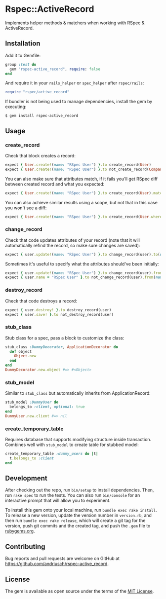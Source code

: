 # Rspec::ActiveRecord

Implements helper methods & matchers when working with RSpec & ActiveRecord.

## Installation

Add it to Gemfile:

```ruby
group :test do
  gem "rspec-active_record", require: false
end
```

And require it in your `rails_helper` or `spec_helper` after `rspec/rails`:

```ruby
require "rspec/active_record"
```

If bundler is not being used to manage dependencies, install the gem by executing:

    $ gem install rspec-active_record

## Usage

### create_record

Check that block creates a record:

```ruby
expect { User.create!(name: "RSpec User") }.to create_record(User)
expect { User.create!(name: "RSpec User") }.to not_create_record(Company)
```

You can also make sure that attributes match, if it fails you'll get RSpec diff between created record and what you expected:

```ruby
expect { User.create!(name: "RSpec User") }.to create_record(User).matching(name: "RSpec User")
```    

You can also achieve similar results using a scope, but not that in this case you won't see a diff:

```ruby
expect { User.create!(name: "RSpec User") }.to create_record(User.where(name: "RSpec User"))
```

### change_record

Check that code updates attributes of your record (note that it will automatically refind the record, so make sure changes are saved):
```ruby
expect { user.update!(name: "RSpec User") }.to change_record(user).to(name: "RSpec User")
```

Sometimes it's useful to specify what the attributes should've been initially:
```ruby
expect { user.update!(name: "RSpec User") }.to change_record(user).from(name: "Initial Name")
expect { user.name = "RSpec User" }.to not_change_record(user).from(name: "Initial Name")
```

### destroy_record

Check that code destroys a record:
```ruby
expect { user.destroy! }.to destroy_record(user)
expect { user.save! }.to not_destroy_record(user)
```

### stub_class

Stub class for a spec, pass a block to customize the class:

```ruby
stub_class :DummyDecorator, ApplicationDecorator do
  def object
    Object.new
  end
end
DummyDecorator.new.object #=> #<Object>
```

### stub_model

Similar to `stub_class` but automatically inherits from ApplicationRecord:


```ruby
stub_model :DummyUser do
  belongs_to :client, optional: true
end
DummyUser.new.client #=> nil
```

### create_temporary_table

Requires database that supports modifying structure inside transaction. Combines well with `stub_model` to create table for stubbed model:

```ruby
create_temporary_table :dummy_users do |t|
  t.belongs_to :client
end
```

## Development

After checking out the repo, run `bin/setup` to install dependencies. Then, run `rake spec` to run the tests. You can also run `bin/console` for an interactive prompt that will allow you to experiment.

To install this gem onto your local machine, run `bundle exec rake install`. To release a new version, update the version number in `version.rb`, and then run `bundle exec rake release`, which will create a git tag for the version, push git commits and the created tag, and push the `.gem` file to [rubygems.org](https://rubygems.org).

## Contributing

Bug reports and pull requests are welcome on GitHub at https://github.com/andriusch/rspec-active_record.

## License

The gem is available as open source under the terms of the [MIT License](https://opensource.org/licenses/MIT).
